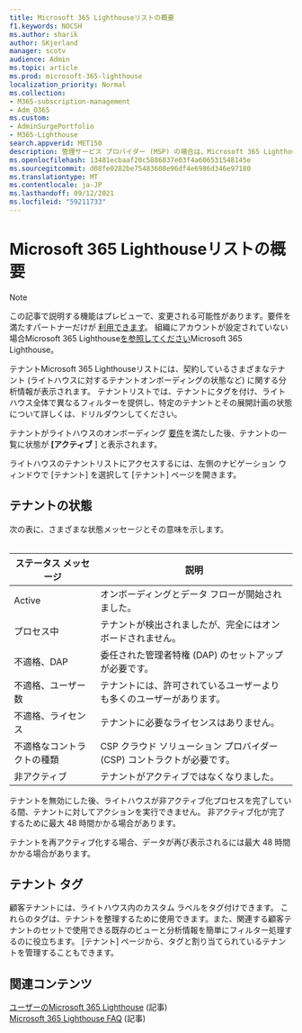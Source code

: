 ```yaml
---
title: Microsoft 365 Lighthouseリストの概要
f1.keywords: NOCSH
ms.author: sharik
author: SKjerland
manager: scotv
audience: Admin
ms.topic: article
ms.prod: microsoft-365-lighthouse
localization_priority: Normal
ms.collection:
- M365-subscription-management
- Adm_O365
ms.custom:
- AdminSurgePortfolio
- M365-Lighthouse
search.appverid: MET150
description: 管理サービス プロバイダー (MSP) の場合は、Microsoft 365 Lighthouseの一覧について説明します。
ms.openlocfilehash: 13481ecbaaf20c5886837e03f4a606531548145e
ms.sourcegitcommit: d08fe0282be75483608e96df4e6986d346e97180
ms.translationtype: MT
ms.contentlocale: ja-JP
ms.lasthandoff: 09/12/2021
ms.locfileid: "59211733"
---
```

# <a name="microsoft-365-lighthouse-tenant-list-overview"></a>Microsoft 365 Lighthouseリストの概要

> [!NOTE]
> この記事で説明する機能はプレビューで、変更される可能性があります。要件を満たすパートナーだけが [利用できます](m365-lighthouse-requirements.md)。 組織にアカウントが設定されていない場合Microsoft 365 Lighthouse[を参照してください](m365-lighthouse-sign-up.md)Microsoft 365 Lighthouse。

テナントMicrosoft 365 Lighthouseリストには、契約しているさまざまなテナント (ライトハウスに対するテナントオンボーディングの状態など) に関する分析情報が表示されます。 テナントリストでは、テナントにタグを付け、ライトハウス全体で異なるフィルターを提供し、特定のテナントとその展開計画の状態について詳しくは、ドリルダウンしてください。

テナントがライトハウスのオンボーディング [要件](m365-lighthouse-requirements.md)を満たした後、テナントの一覧に状態が **[アクティブ** ] と表示されます。

ライトハウスのテナントリストにアクセスするには、左側のナビゲーション ウィンドウで [テナント] を選択して [テナント] ページを開きます。

## <a name="tenant-status"></a>テナントの状態

次の表に、さまざまな状態メッセージとその意味を示します。<br><br>

| ステータス メッセージ | 説明 |
|--|--|
| Active | オンボーディングとデータ フローが開始されました。 |
| プロセス中 | テナントが検出されましたが、完全にはオンボードされません。 |
| 不適格、DAP | 委任された管理者特権 (DAP) のセットアップが必要です。 |
| 不適格、ユーザー数 | テナントには、許可されているユーザーよりも多くのユーザーがあります。 |
| 不適格、ライセンス | テナントに必要なライセンスはありません。 |
| 不適格なコントラクトの種類 | CSP クラウド ソリューション プロバイダー (CSP) コントラクトが必要です。 |
| 非アクティブ | テナントがアクティブではなくなりました。 |

テナントを無効にした後、ライトハウスが非アクティブ化プロセスを完了している間、テナントに対してアクションを実行できません。 非アクティブ化が完了するために最大 48 時間かかる場合があります。

テナントを再アクティブ化する場合、データが再び表示されるには最大 48 時間かかる場合があります。

## <a name="tenant-tags"></a>テナント タグ

顧客テナントには、ライトハウス内のカスタム ラベルをタグ付けできます。 これらのタグは、テナントを整理するために使用できます。また、関連する顧客テナントのセットで使用できる既存のビューと分析情報を簡単にフィルター処理するのに役立ちます。 [テナント] ページから、タグと割り当てられているテナントを管理することもできます。

## <a name="related-content"></a>関連コンテンツ

[ユーザーのMicrosoft 365 Lighthouse](m365-lighthouse-requirements.md) (記事)\
[Microsoft 365 Lighthouse FAQ](m365-lighthouse-faq.yml) (記事)